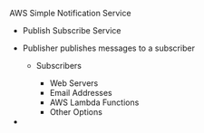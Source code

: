 AWS Simple Notification Service

- Publish Subscribe Service
- Publisher publishes messages to a subscriber
    
    - Subscribers
        
        - Web Servers
        - Email Addresses
        - AWS Lambda Functions
        - Other Options
-